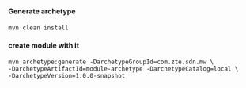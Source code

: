 #### Generate archetype
```
mvn clean install
```

#### create module with it
```
mvn archetype:generate -DarchetypeGroupId=com.zte.sdn.mw \
-DarchetypeArtifactId=module-archetype -DarchetypeCatalog=local \
-DarchetypeVersion=1.0.0-snapshot

```